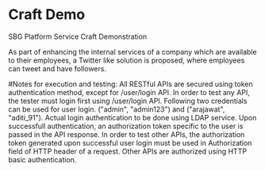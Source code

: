# Craft Demo
SBG Platform Service Craft Demonstration

As part of enhancing the internal services of a company which are available to their employees, a Twitter like solution is proposed, where employees can tweet and have followers. 

#Notes for execution and testing:
All RESTful APIs are secured using token authentication method, except for /user/login API.
In order to test any API, the tester must login first using /user/login API. Following two credentials can be used for user login.
("admin", "admin123") and ("arajawat", "aditi_91").
Actual login authentication to be done using LDAP service. Upon successfull authentication, an authorization token specific to the user is passed in the API response.
In order to test other APIs, the authorization token generated upon successful user login must be used in Authorization field of HTTP header of a request. Other APIs are authorized using HTTP basic authentication.




